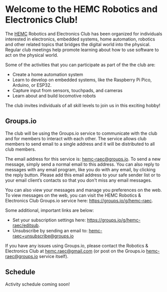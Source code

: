 # Welcome to the HEMC Robotics and Electronics Club!
The [HEMC](https://hemc.org) Robotics and Electronics Club has been organized for individuals interested in electronics, embedded systems, home automation, robotics and other related topics that bridges the digital world into the physical.  Regular club meetings help promote learning about how to use software to act on the physical world.

Some of the activities that you can participate as part of the the club are:
- Create a home automation system
- Learn to develop on embedded systems, like the Raspberry Pi Pico, Arduino, or ESP32.
- Capture input from sensors, touchpads, and cameras
- Learn about and build locomotive robots

The club invites individuals of all skill levels to join us in this exciting hobby!

## Groups.io
The club will be using the Groups.io service to communicate with the club and for members to interact with each other.  The service allows club members to send email to a single address and it will be distributed to all club members.

The email address for this service is: [hemc-raec@groups.io](hemc-raec@groups.io).  To send a new message, simply send a normal email to this address.  You can also reply to messages with any email program, like you do with any email, by clicking the reply button.  Please add this email address to your safe sender list or to your email client’s contacts so that you don't miss any email messages.

You can also view your messages and manage you preferences on the web.  To view messages on the web, you can visit the HEMC Robotics & Electronics Club Groups.io service here: https://groups.io/g/hemc-raec.  

Some additional, important links are below:
- Set your subscription settings here: https://groups.io/g/hemc-raec/editsub.
- Unsubscribe by sending an email to: hemc-raec+unsubscribe@groups.io

If you have any issues using Groups.io, please contact the Robotics & Electronics Club at hemc.raec@gmail.com (or post on the Groups.io hemc-raec@groups.io service itself). 

## Schedule
Activity schedule coming soon!